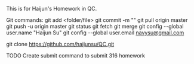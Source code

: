 This is for Haijun's Homework in QC.

Git commands:
git add <folder/file>
git commit -m "<Message>"
git pull origin master
git push -u origin master
git status
git fetch
git merge
git config --global user.name "Haijun Su"
git config --global user.email navysu@gmail.com

git clone https://github.com/haijunsu/QC.git

TODO Create submit command to submit 316 homework

